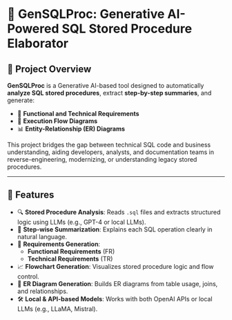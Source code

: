 # 🧠 GenSQLProc: Generative AI-Powered SQL Stored Procedure Elaborator

## 📌 Project Overview

**GenSQLProc** is a Generative AI-based tool designed to automatically **analyze SQL stored procedures**, extract **step-by-step summaries**, and generate:

- 🧾 **Functional and Technical Requirements**
- 🔁 **Execution Flow Diagrams**
- 📊 **Entity-Relationship (ER) Diagrams**

This project bridges the gap between technical SQL code and business understanding, aiding developers, analysts, and documentation teams in reverse-engineering, modernizing, or understanding legacy stored procedures.

---

## 🎯 Features

- 🔍 **Stored Procedure Analysis**: Reads `.sql` files and extracts structured logic using LLMs (e.g., GPT-4 or local LLMs).
- 📄 **Step-wise Summarization**: Explains each SQL operation clearly in natural language.
- 📑 **Requirements Generation**:
  - **Functional Requirements** (FR)
  - **Technical Requirements** (TR)
- 📈 **Flowchart Generation**: Visualizes stored procedure logic and flow control.
- 🧬 **ER Diagram Generation**: Builds ER diagrams from table usage, joins, and relationships.
- 🛠️ **Local & API-based Models**: Works with both OpenAI APIs or local LLMs (e.g., LLaMA, Mistral).
